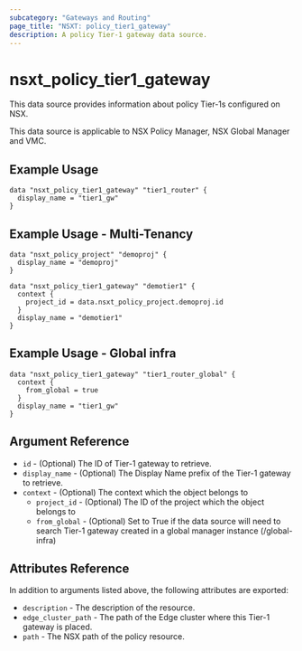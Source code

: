 ```yaml
---
subcategory: "Gateways and Routing"
page_title: "NSXT: policy_tier1_gateway"
description: A policy Tier-1 gateway data source.
---
```


# nsxt_policy_tier1_gateway

This data source provides information about policy Tier-1s configured on NSX.

This data source is applicable to NSX Policy Manager, NSX Global Manager and VMC.

## Example Usage

```hcl
data "nsxt_policy_tier1_gateway" "tier1_router" {
  display_name = "tier1_gw"
}
```

## Example Usage - Multi-Tenancy

```hcl
data "nsxt_policy_project" "demoproj" {
  display_name = "demoproj"
}

data "nsxt_policy_tier1_gateway" "demotier1" {
  context {
    project_id = data.nsxt_policy_project.demoproj.id
  }
  display_name = "demotier1"
}
```

## Example Usage - Global infra

```hcl
data "nsxt_policy_tier1_gateway" "tier1_router_global" {
  context {
    from_global = true
  }
  display_name = "tier1_gw"
}
```

## Argument Reference

* `id` - (Optional) The ID of Tier-1 gateway to retrieve.
* `display_name` - (Optional) The Display Name prefix of the Tier-1 gateway to retrieve.
* `context` - (Optional) The context which the object belongs to
  * `project_id` - (Optional) The ID of the project which the object belongs to
  * `from_global` - (Optional) Set to True if the data source will need to search Tier-1 gateway created in a global manager instance (/global-infra)

## Attributes Reference

In addition to arguments listed above, the following attributes are exported:

* `description` - The description of the resource.
* `edge_cluster_path` - The path of the Edge cluster where this Tier-1 gateway is placed.
* `path` - The NSX path of the policy resource.
